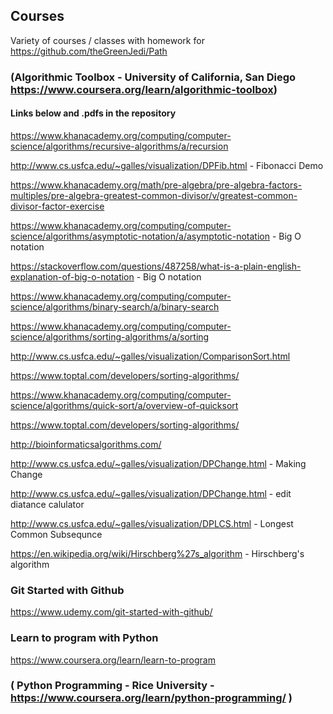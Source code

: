 
## Courses
Variety of courses / classes with homework for https://github.com/theGreenJedi/Path

### (Algorithmic Toolbox - University of California, San Diego https://www.coursera.org/learn/algorithmic-toolbox) 

#### Links below and .pdfs in the repository 

https://www.khanacademy.org/computing/computer-science/algorithms/recursive-algorithms/a/recursion

http://www.cs.usfca.edu/~galles/visualization/DPFib.html - Fibonacci Demo

https://www.khanacademy.org/math/pre-algebra/pre-algebra-factors-multiples/pre-algebra-greatest-common-divisor/v/greatest-common-divisor-factor-exercise

https://www.khanacademy.org/computing/computer-science/algorithms/asymptotic-notation/a/asymptotic-notation - 
     Big O notation

https://stackoverflow.com/questions/487258/what-is-a-plain-english-explanation-of-big-o-notation - Big O notation

https://www.khanacademy.org/computing/computer-science/algorithms/binary-search/a/binary-search 

https://www.khanacademy.org/computing/computer-science/algorithms/sorting-algorithms/a/sorting

http://www.cs.usfca.edu/~galles/visualization/ComparisonSort.html

https://www.toptal.com/developers/sorting-algorithms/

https://www.khanacademy.org/computing/computer-science/algorithms/quick-sort/a/overview-of-quicksort

https://www.toptal.com/developers/sorting-algorithms/

http://bioinformaticsalgorithms.com/

http://www.cs.usfca.edu/~galles/visualization/DPChange.html - Making Change

http://www.cs.usfca.edu/~galles/visualization/DPChange.html - edit diatance calulator

http://www.cs.usfca.edu/~galles/visualization/DPLCS.html - Longest Common Subsequnce

https://en.wikipedia.org/wiki/Hirschberg%27s_algorithm - Hirschberg's algorithm

### Git Started with Github

https://www.udemy.com/git-started-with-github/

### Learn to program with Python

https://www.coursera.org/learn/learn-to-program

### ( Python Programming - Rice University - https://www.coursera.org/learn/python-programming/ )


